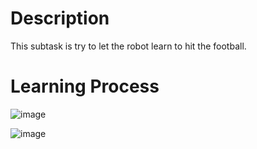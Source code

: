 # Description

This subtask is try to let the robot learn to hit the football.



# Learning Process

![image](https://github.com/TarshinHUANG/ME5406Proj2/blob/Subtask1-kick/resourceforMD/1.png?raw=true)

![image](https://github.com/TarshinHUANG/ME5406Proj2/blob/Subtask1-kick/resourceforMD/2.png?raw=true)




